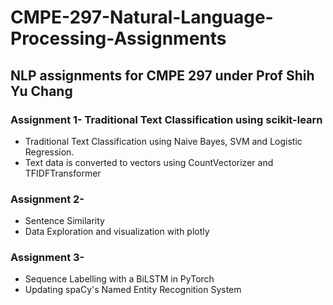 # CMPE-297-Natural-Language-Processing-Assignments
## NLP assignments for CMPE 297 under Prof Shih Yu Chang
  
### Assignment 1- Traditional Text Classification using scikit-learn
- Traditional Text Classification using Naive Bayes, SVM and Logistic Regression. 
- Text data is converted to vectors using CountVectorizer and TFIDFTransformer
  
### Assignment 2- 
- Sentence Similarity
- Data Exploration and visualization with plotly

### Assignment 3-
- Sequence Labelling with a BiLSTM in PyTorch
- Updating spaCy's Named Entity Recognition System
